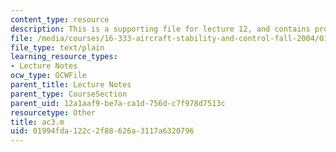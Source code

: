 ```yaml
---
content_type: resource
description: This is a supporting file for lecture 12, and contains program code.
file: /media/courses/16-333-aircraft-stability-and-control-fall-2004/01994fda122c2f88626a3117a6320796_ac3.m
file_type: text/plain
learning_resource_types:
- Lecture Notes
ocw_type: OCWFile
parent_title: Lecture Notes
parent_type: CourseSection
parent_uid: 12a1aaf9-be7a-ca1d-756d-c7f978d7513c
resourcetype: Other
title: ac3.m
uid: 01994fda-122c-2f88-626a-3117a6320796
---
```

